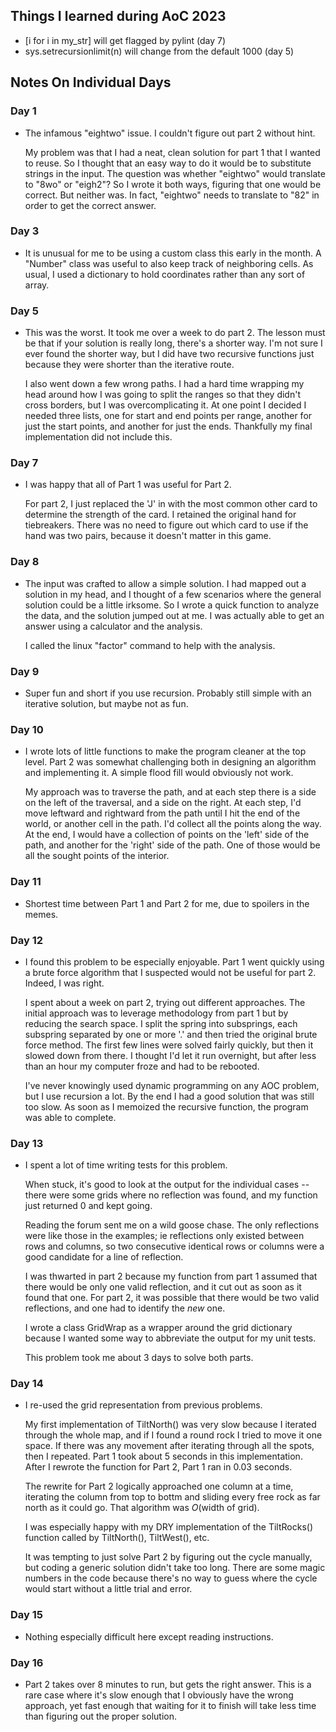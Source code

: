 ## Things I learned during AoC 2023

  - [i for i in my_str] will get flagged by pylint (day 7)
  - sys.setrecursionlimit(n) will change from the default 1000 (day 5)

## Notes On Individual Days

### Day 1

  - The infamous "eightwo" issue. I couldn't figure out part 2 without hint.

    My problem was that I had a neat, clean solution for part 1 that I
    wanted to reuse. So I thought that an easy way to do it would be to
    substitute strings in the input. The question was whether "eightwo"
    would translate to "8wo" or "eigh2"? So I wrote it both ways, figuring
    that one would be correct. But neither was. In fact, "eightwo" needs to
    translate to "82" in order to get the correct answer.

### Day 3

  - It is unusual for me to be using a custom class this early in the month.
    A "Number" class was useful to also keep track of neighboring cells. As
    usual, I used a dictionary to hold coordinates rather than any sort of
    array.

### Day 5

  - This was the worst. It took me over a week to do part 2. The lesson
    must be that if your solution is really long, there's a shorter way.
    I'm not sure I ever found the shorter way, but I did have two recursive
    functions just because they were shorter than the iterative route.

    I also went down a few wrong paths. I had a hard time wrapping my head
    around how I was going to split the ranges so that they didn't cross
    borders, but I was overcomplicating it. At one point I decided I needed
    three lists, one for start and end points per range, another for just
    the start points, and another for just the ends. Thankfully my final
    implementation did not include this.

### Day 7

  - I was happy that all of Part 1 was useful for Part 2.
    
    For part 2, I just replaced the 'J' in with the most common other card to
    determine the strength of the card. I retained the original hand for
    tiebreakers. There was no need to figure out which card to use if the
    hand was two pairs, because it doesn't matter in this game.

### Day 8

  - The input was crafted to allow a simple solution. I had mapped out
    a solution in my head, and I thought of a few scenarios where the general
    solution could be a little irksome. So I wrote a quick function to
    analyze the data, and the solution jumped out at me. I was actually
    able to get an answer using a calculator and the analysis.

    I called the linux "factor" command to help with the analysis.


### Day 9

  - Super fun and short if you use recursion. Probably still simple
    with an iterative solution, but maybe not as fun.


### Day 10

  - I wrote lots of little functions to make the program cleaner at
    the top level. Part 2 was somewhat challenging both in designing
    an algorithm and implementing it. A simple flood fill would
    obviously not work.

    My approach was to traverse the path, and at each step there is
    a side on the left of the traversal, and a side on the right. At
    each step, I'd move leftward and rightward from the path until I
    hit the end of the world, or another cell in the path. I'd collect
    all the points along the way. At the end, I would have a collection
    of points on the 'left' side of the path, and another for the
    'right' side of the path. One of those would be all the sought
    points of the interior.

### Day 11

  - Shortest time between Part 1 and Part 2 for me, due to spoilers in
    the memes.

### Day 12

  - I found this problem to be especially enjoyable. Part 1 went quickly
    using a brute force algorithm that I suspected would not be useful
    for part 2. Indeed, I was right.

    I spent about a week on part 2, trying out different approaches. The
    initial approach was to leverage methodology from part 1 but by
    reducing the search space. I split the spring into subsprings, each
    subspring separated by one or more '.' and then tried the original
    brute force method. The first few lines were solved fairly quickly,
    but then it slowed down from there. I thought I'd let it run overnight,
    but after less than an hour my computer froze and had to be rebooted.

    I've never knowingly used dynamic programming on any AOC problem,
    but I use recursion a lot. By the end I had a good solution that was
    still too slow. As soon as I memoized the recursive function, the
    program was able to complete.
  
### Day 13

  - I spent a lot of time writing tests for this problem.
  
    When stuck, it's good to look at the output for the individual
    cases -- there were some grids where no reflection was found, and my
    function just returned 0 and kept going.
    
    Reading the forum sent me on a wild goose chase. The only reflections
    were like those in the examples; ie reflections only existed between
    rows and columns, so two consecutive identical rows or columns were a
    good candidate for a line of reflection.
    
    I was thwarted in part 2 because my function from part 1 assumed that
    there would be only one valid reflection, and it cut out as soon as it
    found that one. For part 2, it was possible that there would be two
    valid reflections, and one had to identify the *new* one.
    
    I wrote a class GridWrap as a wrapper around the grid dictionary because
    I wanted some way to abbreviate the output for my unit tests.
    
    This problem took me about 3 days to solve both parts.


### Day 14

  - I re-used the grid representation from previous problems.
    
    My first implementation of TiltNorth() was very slow because I iterated
    through the whole map, and if I found a round rock I tried to move it one
    space. If there was any movement after iterating through all the spots,
    then I repeated. Part 1 took about 5 seconds in this implementation. After
    I rewrote the function for Part 2, Part 1 ran in 0.03 seconds.
    
    The rewrite for Part 2 logically approached one column at a time, iterating
    the column from top to bottm and sliding every free rock as far north as
    it could go. That algorithm was *O*(width of grid).

    I was especially happy with my DRY implementation of the TiltRocks()
    function called by TiltNorth(), TiltWest(), etc.

    It was tempting to just solve Part 2 by figuring out the cycle manually,
    but coding a generic solution didn't take too long. There are some magic
    numbers in the code because there's no way to guess where the cycle would
    start without a little trial and error.

### Day 15

  - Nothing especially difficult here except reading instructions.

### Day 16

  - Part 2 takes over 8 minutes to run, but gets the right answer.
    This is a rare case where it's slow enough that I obviously have
    the wrong approach, yet fast enough that waiting for it to finish
    will take less time than figuring out the proper solution.
